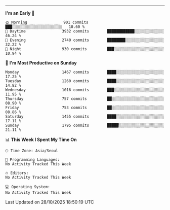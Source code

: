 ***

<!--START_SECTION:waka-->
**I'm an Early 🐤** 

```text
🌞 Morning                901 commits         ███░░░░░░░░░░░░░░░░░░░░░░   10.60 % 
🌆 Daytime                3932 commits        ████████████░░░░░░░░░░░░░   46.24 % 
🌃 Evening                2740 commits        ████████░░░░░░░░░░░░░░░░░   32.22 % 
🌙 Night                  930 commits         ███░░░░░░░░░░░░░░░░░░░░░░   10.94 % 
```
📅 **I'm Most Productive on Sunday** 

```text
Monday                   1467 commits        ████░░░░░░░░░░░░░░░░░░░░░   17.25 % 
Tuesday                  1260 commits        ████░░░░░░░░░░░░░░░░░░░░░   14.82 % 
Wednesday                1016 commits        ███░░░░░░░░░░░░░░░░░░░░░░   11.95 % 
Thursday                 757 commits         ██░░░░░░░░░░░░░░░░░░░░░░░   08.90 % 
Friday                   753 commits         ██░░░░░░░░░░░░░░░░░░░░░░░   08.86 % 
Saturday                 1455 commits        ████░░░░░░░░░░░░░░░░░░░░░   17.11 % 
Sunday                   1795 commits        █████░░░░░░░░░░░░░░░░░░░░   21.11 % 
```


📊 **This Week I Spent My Time On** 

```text
🕑︎ Time Zone: Asia/Seoul

💬 Programming Languages: 
No Activity Tracked This Week

🔥 Editors: 
No Activity Tracked This Week

💻 Operating System: 
No Activity Tracked This Week
```


 Last Updated on 28/10/2025 18:50:19 UTC
<!--END_SECTION:waka-->

<div align="center">
  
